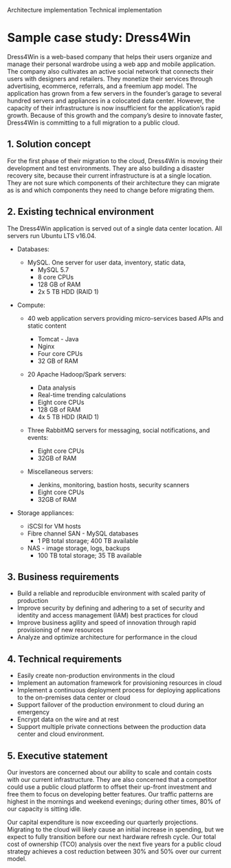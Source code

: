 Architecture implementation
Technical implementation

# Sample case study: Dress4Win

Dress4Win is a web-based company that helps their users organize and manage their personal wardrobe using a web app and mobile application. The company also cultivates an active social network that connects their users with designers and retailers. They monetize their services through advertising, ecommerce, referrals, and a freemium app model. The application has grown from a few servers in the founder’s garage to several hundred servers and appliances in a colocated data center. However, the capacity of their infrastructure is now insufficient for the application’s rapid growth. Because of this growth and the company’s desire to innovate faster, Dress4Win is committing to a full migration to a public cloud.

## 1. Solution concept
For the first phase of their migration to the cloud, Dress4Win is moving their development and test environments. They are also building a disaster recovery site, because their current infrastructure is at a single location. They are not sure which components of their architecture they can migrate as is and which components they need to change before migrating them.

## 2. Existing technical environment
The Dress4Win application is served out of a single data center location. All servers run Ubuntu LTS v16.04.

- Databases:
    - MySQL. One server for user data, inventory, static data,
        - MySQL 5.7
        - 8 core CPUs
        - 128 GB of RAM
        - 2x 5 TB HDD (RAID 1)

- Compute:
    - 40 web application servers providing micro-services based APIs and static content
        - Tomcat - Java
        - Nginx
        - Four core CPUs
        - 32 GB of RAM
          
    - 20 Apache Hadoop/Spark servers:
        - Data analysis
        - Real-time trending calculations
        - Eight core CPUs
        - 128 GB of RAM
        - 4x 5 TB HDD (RAID 1)
          
    - Three RabbitMQ servers for messaging, social notifications, and events:
        - Eight core CPUs
        - 32GB of RAM
          
    - Miscellaneous servers:
        - Jenkins, monitoring, bastion hosts, security scanners
        - Eight core CPUs
        - 32GB of RAM
          
- Storage appliances:
    - iSCSI for VM hosts
    - Fibre channel SAN - MySQL databases
        - 1 PB total storage; 400 TB available
    - NAS - image storage, logs, backups
        - 100 TB total storage; 35 TB available

## 3. Business requirements
- Build a reliable and reproducible environment with scaled parity of production
- Improve security by defining and adhering to a set of security and identity and access management (IAM) best practices for cloud
- Improve business agility and speed of innovation through rapid provisioning of new resources
- Analyze and optimize architecture for performance in the cloud

## 4. Technical requirements
- Easily create non-production environments in the cloud
- Implement an automation framework for provisioning resources in cloud
- Implement a continuous deployment process for deploying applications to the on-premises data center or cloud
- Support failover of the production environment to cloud during an emergency
- Encrypt data on the wire and at rest
- Support multiple private connections between the production data center and cloud environment.

## 5. Executive statement
Our investors are concerned about our ability to scale and contain costs with our current infrastructure. They are also concerned that a competitor could use a public cloud platform to offset their up-front investment and free them to focus on developing better features. Our traffic patterns are highest in the mornings and weekend evenings; during other times, 80% of our capacity is sitting idle.

Our capital expenditure is now exceeding our quarterly projections. Migrating to the cloud will likely cause an initial increase in spending, but we expect to fully transition before our next hardware refresh cycle. Our total cost of ownership (TCO) analysis over the next five years for a public cloud strategy achieves a cost reduction between 30% and 50% over our current model.
